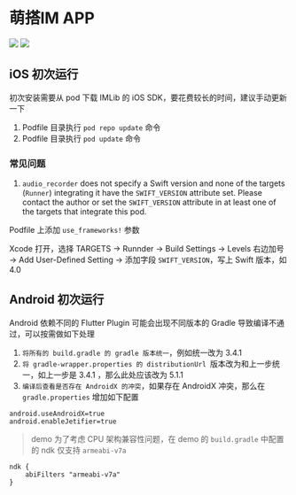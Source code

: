 # 萌搭IM APP

![](https://raw.githubusercontent.com/rongcloud/imkit-flutter-quickstart/master/screenshot1.png)
![](https://raw.githubusercontent.com/rongcloud/imkit-flutter-quickstart/master/screenshot2.png)

## iOS 初次运行

初次安装需要从 pod 下载 IMLib 的 iOS SDK，要花费较长的时间，建议手动更新一下

1. Podfile 目录执行 `pod repo update` 命令
2. Podfile 目录执行 `pod update` 命令

### 常见问题

1. `audio_recorder` does not specify a Swift version and none of the targets (`Runner`) integrating it have the `SWIFT_VERSION` attribute set. Please contact the author or set the `SWIFT_VERSION` attribute in at least one of the targets that integrate this pod.

 Podfile 上添加 `use_frameworks!` 参数
 
 Xcode 打开，选择 TARGETS -> Runnder -> Build Settings -> Levels 右边加号 -> Add User-Defined Setting -> 添加字段 `SWIFT_VERSION`，写上 Swift 版本，如 4.0

## Android 初次运行

Android 依赖不同的 Flutter Plugin 可能会出现不同版本的 Gradle 导致编译不通过，可以按需做如下处理

1. `将所有的 build.gradle 的 gradle 版本统一`，例如统一改为 3.4.1
2. `将 gradle-wrapper.properties 的 distributionUrl `版本改为和上一步统一，如上一步是 3.4.1 ，那么此处应该改为 5.1.1
3. `编译后查看是否存在 AndroidX 的冲突`，如果存在 AndroidX 冲突，那么在 `gradle.properties` 增加如下配置

```
android.useAndroidX=true
android.enableJetifier=true
```

> demo 为了考虑 CPU 架构兼容性问题，在 demo 的 `build.gradle` 中配置的 ndk 仅支持 `armeabi-v7a`

```
ndk {
    abiFilters "armeabi-v7a"
}
```
